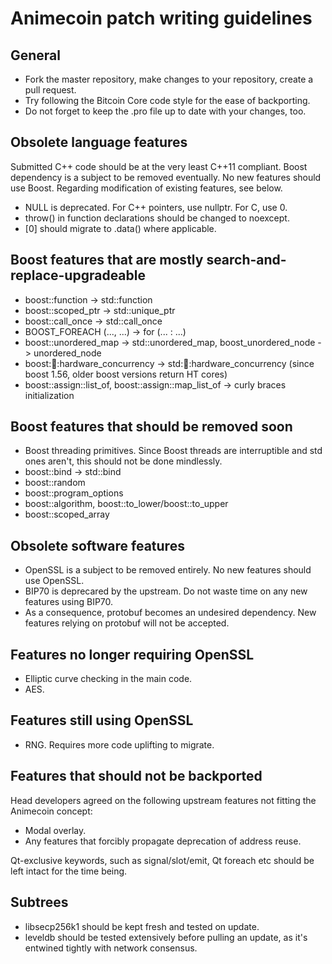Animecoin patch writing guidelines
====================

General
---------------------
- Fork the master repository, make changes to your repository, create a pull request.
- Try following the Bitcoin Core code style for the ease of backporting.
- Do not forget to keep the .pro file up to date with your changes, too.

Obsolete language features
---------------------
Submitted C++ code should be at the very least C++11 compliant.
Boost dependency is a subject to be removed eventually. No new features should use Boost. Regarding modification of existing features, see below.

- NULL is deprecated. For C++ pointers, use nullptr. For C, use 0.
- throw() in function declarations should be changed to noexcept.
- [0] should migrate to .data() where applicable.

Boost features that are mostly search-and-replace-upgradeable
---------------------
- boost::function -> std::function
- boost::scoped_ptr -> std::unique_ptr
- boost::call_once -> std::call_once
- BOOST_FOREACH (..., ...) -> for (... : ...)
- boost::unordered_map -> std::unordered_map, boost_unordered_node -> unordered_node
- boost::thread::hardware_concurrency -> std::thread::hardware_concurrency (since boost 1.56, older boost versions return HT cores)
- boost::assign::list_of, boost::assign::map_list_of -> curly braces initialization

Boost features that should be removed soon
---------------------
- Boost threading primitives. Since Boost threads are interruptible and std ones aren't, this should not be done mindlessly.
- boost::bind -> std::bind
- boost::random
- boost::program_options
- boost::algorithm, boost::to_lower/boost::to_upper
- boost::scoped_array

Obsolete software features
---------------------
- OpenSSL is a subject to be removed entirely. No new features should use OpenSSL.
- BIP70 is deprecared by the upstream. Do not waste time on any new features using BIP70.
- As a consequence, protobuf becomes an undesired dependency. New features relying on protobuf will not be accepted.

Features no longer requiring OpenSSL
---------------------
- Elliptic curve checking in the main code.
- AES.

Features still using OpenSSL
---------------------
- RNG. Requires more code uplifting to migrate.

Features that should not be backported
---------------------
Head developers agreed on the following upstream features not fitting the Animecoin concept:
- Modal overlay.
- Any features that forcibly propagate deprecation of address reuse.

Qt-exclusive keywords, such as signal/slot/emit, Qt foreach etc should be left intact for the time being.

Subtrees
---------------------
- libsecp256k1 should be kept fresh and tested on update.
- leveldb should be tested extensively before pulling an update, as it's entwined tightly with network consensus.
